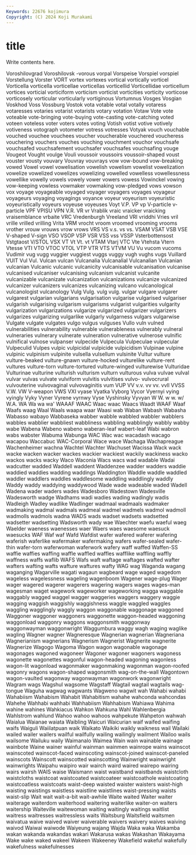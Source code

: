 ```yaml
---
Keywords: 22676 kojimura
Copyright: (C) 2024 Koji Murakami
---
```


# title

Write contents here.



Voroshilovgrad Voroshilovsk -vorous vorpal Vorspeise Vorspiel vorspiel Vorstellung Vorster
VORT vortex vortexes vortical vortically vorticel Vorticella vorticella vorticellae vorticellas
vorticellid Vorticellidae vorticellum vortices vorticial vorticiform vorticism vorticist vorticities vorticity
vorticose vorticosely vorticular vorticularly vortiginous Vortumnus Vosges Vosgian Voskhod Voss
Vossburg Vostok vota votable votal votally votaress votaresses votaries votarist
votarists votary votation Votaw Vote vote voteable vote-bringing vote-buying vote-casting
vote-catching voted voteen voteless voter voters votes voting Votish votist
votive votively votiveness votograph votometer votress votresses Votyak vouch vouchable
vouched vouchee vouchees voucher voucherable vouchered voucheress vouchering vouchers vouches
vouching vouchment vouchor vouchsafe vouchsafed vouchsafement vouchsafer vouchsafes vouchsafing vouge
Vougeot Vought voulge Vouli voussoir voussoirs voussoir-shaped voust vouster vousty
vouvary Vouvray vouvrays vow vow-bound vow-breaking vowed Vowel vowel vowelisation
vowelish vowelism vowelist vowelization vowelize vowelized vowelizes vowelizing vowelled vowelless
vowellessness vowellike vowelly vowels vowely vower vowers vowess Vowinckel vowing
vow-keeping vowless vowmaker vowmaking vow-pledged vows vowson vox voyage voyageable
voyaged voyager voyagers voyages voyageur voyageurs voyaging voyagings voyance voyeur
voyeurism voyeuristic voyeuristically voyeurs voyeuse voyeuses Voyt V.P. VP vp
V-particle v-particle VPF VPISU VPN V.R. VR vr Vrablik vraic
vraicker vraicking vraisemblance vrbaite VRC Vredenburgh Vreeland VRI vriddhi Vries
vril vrille vrilled vrilling Vrita VRM vrocht vroom vroomed vrooming
vrooms vrother vrouw vrouws vrow vrows VRS VS v.s. vs
vs. VSAM VSAT VSB VSE V-shaped V-sign VSO VSOP VSP
VSR VSS vss VSSP Vsterbottensost Vstgtaost V/STOL VSX VT Vt
Vt. vt VTAM Vtarj VTC Vte Vtehsta Vtern Vtesse VTI
VTO VTOC VTOL VTP VTR VTS VTVM VU Vu vucom
vucoms Vudimir vug vugg vuggier vuggiest vuggs vuggy vugh vughs
vugs Vuillard VUIT Vul Vul. Vulcan vulcan Vulcanalia Vulcanalial Vulcanalian
Vulcanian vulcanian Vulcanic vulcanic vulcanicity vulcanisable vulcanisation vulcanise vulcanised vulcaniser
vulcanising vulcanism vulcanist vulcanite vulcanizable vulcanizate vulcanization vulcanizations vulcanize vulcanized
vulcanizer vulcanizers vulcanizes vulcanizing vulcano vulcanological vulcanologist vulcanology Vulg Vulg.
vulg vulg. vulgar vulgare vulgarer vulgarest vulgarian vulgarians vulgarisation vulgarise
vulgarised vulgariser vulgarish vulgarising vulgarism vulgarisms vulgarist vulgarities vulgarity vulgarization
vulgarizations vulgarize vulgarized vulgarizer vulgarizers vulgarizes vulgarizing vulgarlike vulgarly vulgarness
vulgars vulgarwise Vulgate vulgate vulgates vulgo vulgus vulguses Vullo vuln
vulned vulnerabilities vulnerability vulnerable vulnerableness vulnerably vulneral vulneraries vulnerary vulnerate
vulneration vulnerative vulnerose vulnific vulnifical vulnose vulpanser vulpecide Vulpecula Vulpeculae
vulpecular Vulpeculid Vulpes vulpic vulpicidal vulpicide vulpicidism Vulpinae vulpine vulpinic
vulpinism vulpinite vulsella vulsellum vulsinite Vultur vulture vulture-beaked vulture-gnawn vulture-hocked
vulturelike vulture-rent vultures vulture-torn vulture-tortured vulture-winged vulturewise Vulturidae Vulturinae vulturine
vulturish vulturism vulturn vulturous vulva vulvae vulval vulvar vulvas vulvate
vulviform vulvitis vulvitises vulvo- vulvocrural vulvouterine vulvovaginal vulvovaginitis vum VUP
VV v.v. vv vv. vvll VVSS V.W. VW V-weapon VWS
VXI vyase Vyatka Vyborg Vycor Vyernyi vying vyingly Vyky Vyner
Vyrene vyrnwy Vyse Vyshinsky Vyvyan W W. w w. w/
W.A. WA Wa wa wa' WAAAF WAAC Waac waac Waacs
Waadt WAAF Waaf Waafs waag Waal Waals waapa waar Waasi
wab Waban Wabash Wabasha Wabasso wabayo Wabbaseka wabber wabble wabbled
wabbler wabblers wabbles wabblier wabbliest wabbliness wabbling wabblingly wabbly wabby
wabe Wabena Wabeno wabeno waberan-leaf wabert-leaf Wabi wabron wabs wabster
Wabuma Wabunga WAC Wac wac wacadash wacago wacapou Waccabuc WAC-Corporal
Wace wace Wachaga Wachapreague Wachenheimer wachna Wachtel Wachter Wachuset Wacissa
Wack wack wacke wacken wacker wackes wackier wackiest wackily wackiness
wacko wackos wacks wacky Waco Waconia Wacs wacs wad wadable
Wadai wadcutter wadded Waddell waddent Waddenzee wadder wadders waddie waddied
waddies wadding waddings Waddington Waddle waddle waddled waddler waddlers waddles
waddlesome waddling waddlingly waddly Waddy waddy waddying waddywood Wade wade
wadeable waded Wadell Wadena wader waders wades Wadesboro Wadestown Wadesville
Wadesworth wadge Wadhams wadi wadies wading wadingly wadis Wadleigh Wadley
wadlike Wadlinger wadmaal wadmaals wadmaker wadmaking wadmal wadmals wadmeal wadmel
wadmels wadmol wadmoll wadmolls wadmols wadna WADS wads wadset wadsets
wadsetted wadsetter wadsetting Wadsworth wady wae Waechter waefu waeful waeg
Waelder waeness waenesses waer Waers waes waesome waesuck waesucks WAF
Waf waf Wafd Wafdist wafer wafered waferer wafering waferish waferlike
wafermaker wafermaking wafers wafer-sealed wafer-thin wafer-torn waferwoman waferwork wafery waff
waffed Waffen-SS waffie waffies waffing waffle waffled waffles wafflike waffling
waffly waffness waffs waflib WAFS Wafs waft waftage waftages wafted
wafter wafters wafting wafts wafture waftures wafty WAG wag Waganda
wagang waganging Wagarville wagati wagaun wagbeard wage waged wagedom wageless
wagelessness wageling wagenboom Wagener wage-plug Wager wager wagered wagerer wagerers
wagering wagers wages wages-man wagesman waget wagework wageworker wageworking wagga
waggable waggably wagged waggel wagger waggeries waggers waggery waggie wagging
waggish waggishly waggishness waggle waggled waggles waggling wagglingly waggly waggon
waggonable waggonage waggoned Waggoner waggoner waggoners waggonette waggon-headed waggoning waggonload
waggonry waggons waggonsmith waggonway waggonwayman waggonwright Waggumbura waggy wagh waging
waglike wagling Wagner wagner Wagneresque Wagnerian wagnerian Wagneriana Wagnerianism wagnerians
Wagnerism Wagnerist Wagnerite wagnerite Wagnerize Wagogo Wagoma Wagon wagon wagonable
wagonage wagonages wagoned wagoneer Wagoner wagoner wagoners wagoness wagonette wagonettes
wagonful wagon-headed wagoning wagonless wagon-lit wagonload wagonmaker wagonmaking wagonman wagon-roofed
wagonry wagons wagon-shaped wagonsmith wag-on-the-wall Wagontown wagon-vaulted wagonway wagonwayman wagonwork
wagonwright Wagram wags Wagshul wagsome Wagstaff Wagtail wagtail wagtails wag-tongue
Waguha wagwag wagwants Wagweno wagwit wah Wahabi wahabi Wahabiism Wahabism
Wahabit Wahabitism wahahe wahconda wahcondas Wahehe Wahhabi wahhabi Wahhabiism Wahhabism
Wahiawa Wahima wahine wahines Wahkiacus Wahkon Wahkuna Wahl Wahlenbergia Wahlstrom
wahlund Wahoo wahoo wahoos wahpekute Wahpeton wahwah Waialua Waianae waiata
Waibling Waicuri Waicurian waif waifed waifing waifs Waiguli Waiilatpuan waik
Waikato Waikiki waikly waikness wail Wailaki wailed wailer wailers wailful
wailfully wailing wailingly wailment Wailoo wails wailsome Wailuku waily Waimanalo
Waimea Wain wain wainable wainage wainbote Waine wainer wainful wainman
wainmen wainrope wains wainscot wainscoted wainscot-faced wainscoting wainscot-joined wainscot-paneled wainscots
Wainscott wainscotted wainscotting Wainwright wainwright wainwrights Waipahu waipiro wair wairch
waird waired wairepo wairing wairs wairsh WAIS waise Waismann waist
waistband waistbands waistcloth waistcloths waistcoat waistcoated waistcoateer waistcoathole waistcoating waistcoatless
waistcoats waist-deep waisted waister waisters waist-high waisting waistings waistless waistline
waistlines waist-pressing waists waist-slip Wait wait wait-a-bit wait-awhile Waite waited
Waiter waiter waiterage waiterdom waiterhood waitering waiterlike waiter-on waiters waitership
Waiteville waitewoman waiting waitingly waitings waitlist waitress waitresses waitressless waits
Waitsburg Waitsfield waitsmen waivatua waive waived waiver waiverable waivers waivery
waives waiving waivod Waiwai waiwode Waiyeung wajang Wajda Waka waka
Wakamba wakan wakanda wakandas wakari Wakarusa wakas Wakashan Wakayama Wake
wake waked wakeel Wakeen Wakeeney Wakefield wakeful wakefully wakefulness wakefulnesses
